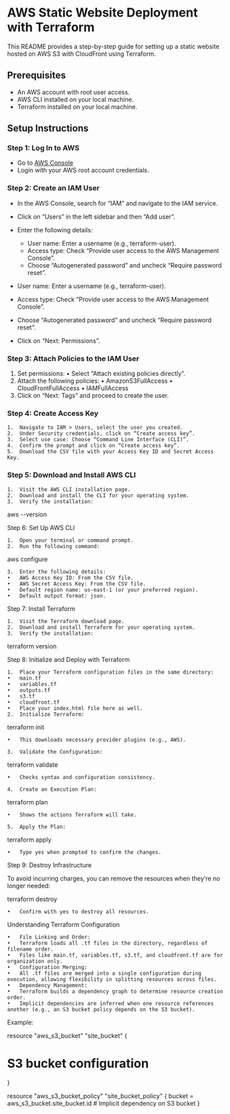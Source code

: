 # AWS Static Website Deployment with Terraform

This README provides a step-by-step guide for setting up a static website hosted on AWS S3 with CloudFront using Terraform.

## Prerequisites

- An AWS account with root user access.
- AWS CLI installed on your local machine.
- Terraform installed on your local machine.

## Setup Instructions

### Step 1: Log In to AWS

- Go to [AWS Console](https://aws.amazon.com)
- Login with your AWS root account credentials.

### Step 2: Create an IAM User

- In the AWS Console, search for “IAM” and navigate to the IAM service.

- Click on “Users” in the left sidebar and then “Add user”.
- Enter the following details:
  - User name: Enter a username (e.g., terraform-user).
  - Access type: Check “Provide user access to the AWS Management Console”.
  - Choose “Autogenerated password” and uncheck “Require password reset”.

- User name: Enter a username (e.g., terraform-user).
- Access type: Check “Provide user access to the AWS Management Console”.
- Choose “Autogenerated password” and uncheck “Require password reset”.

- Click on “Next: Permissions”.

### Step 3: Attach Policies to the IAM User

1.	Set permissions:
	•	Select “Attach existing policies directly”.
2. Attach the following policies:
	•	AmazonS3FullAccess
	•	CloudFrontFullAccess
	•	IAMFullAccess
3.	Click on “Next: Tags” and proceed to create the user.

### Step 4: Create Access Key

	1.	Navigate to IAM > Users, select the user you created.
	2.	Under Security credentials, click on “Create access key”.
	3.	Select use case: Choose “Command Line Interface (CLI)”.
	4.	Confirm the prompt and click on “Create access key”.
	5.	Download the CSV file with your Access Key ID and Secret Access Key.

### Step 5: Download and Install AWS CLI

	1.	Visit the AWS CLI installation page.
	2.	Download and install the CLI for your operating system.
	3.	Verify the installation:

aws --version



Step 6: Set Up AWS CLI

	1.	Open your terminal or command prompt.
	2.	Run the following command:

aws configure


	3.	Enter the following details:
	•	AWS Access Key ID: From the CSV file.
	•	AWS Secret Access Key: From the CSV file.
	•	Default region name: us-east-1 (or your preferred region).
	•	Default output format: json.

Step 7: Install Terraform

	1.	Visit the Terraform download page.
	2.	Download and install Terraform for your operating system.
	3.	Verify the installation:

terraform version



Step 8: Initialize and Deploy with Terraform

	1.	Place your Terraform configuration files in the same directory:
	•	main.tf
	•	variables.tf
	•	outputs.tf
	•	s3.tf
	•	cloudfront.tf
	•	Place your index.html file here as well.
	2.	Initialize Terraform:

terraform init

	•	This downloads necessary provider plugins (e.g., AWS).

	3.	Validate the Configuration:

terraform validate

	•	Checks syntax and configuration consistency.

	4.	Create an Execution Plan:

terraform plan

	•	Shows the actions Terraform will take.

	5.	Apply the Plan:

terraform apply

	•	Type yes when prompted to confirm the changes.

Step 9: Destroy Infrastructure

To avoid incurring charges, you can remove the resources when they’re no longer needed:

terraform destroy

	•	Confirm with yes to destroy all resources.

Understanding Terraform Configuration

	•	File Linking and Order:
	•	Terraform loads all .tf files in the directory, regardless of filename order.
	•	Files like main.tf, variables.tf, s3.tf, and cloudfront.tf are for organization only.
	•	Configuration Merging:
	•	All .tf files are merged into a single configuration during execution, allowing flexibility in splitting resources across files.
	•	Dependency Management:
	•	Terraform builds a dependency graph to determine resource creation order.
	•	Implicit dependencies are inferred when one resource references another (e.g., an S3 bucket policy depends on the S3 bucket).

Example:

resource "aws_s3_bucket" "site_bucket" {
  # S3 bucket configuration
}

resource "aws_s3_bucket_policy" "site_bucket_policy" {
  bucket = aws_s3_bucket.site_bucket.id  # Implicit dependency on S3 bucket
}
